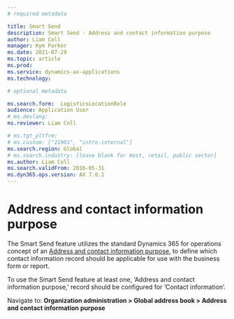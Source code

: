 ```yaml
---
# required metadata

title: Smart Send
description: Smart Send - Address and contact information purpose
author: Liam Coll
manager: Kym Parker
ms.date: 2021-07-29
ms.topic: article
ms.prod: 
ms.service: dynamics-ax-applications
ms.technology: 

# optional metadata

ms.search.form:  LogisticsLocationRole
audience: Application User
# ms.devlang: 
ms.reviewer: Liam Coll

# ms.tgt_pltfrm: 
# ms.custom: ["21901", "intro-internal"]
ms.search.region: Global
# ms.search.industry: [leave blank for most, retail, public sector]
ms.author: Liam Coll
ms.search.validFrom: 2016-05-31
ms.dyn365.ops.version: AX 7.0.1
---
```


# Address and contact information purpose
The Smart Send feature utilizes the standard Dynamics 365 for operations concept of an [Address and contact information purpose](https://docs.microsoft.com/en-us/dynamicsax-2012/appuser-itpro/set-up-address-and-contact-information-purposes), to define which contact information record should be applicable for use with the business form or report. 

To use the Smart Send feature at least one, ‘Address and contact information purpose,’ record should be configured for ‘Contact information’. 

Navigate to: **Organization administration > Global address book > Address and contact information purpose**

